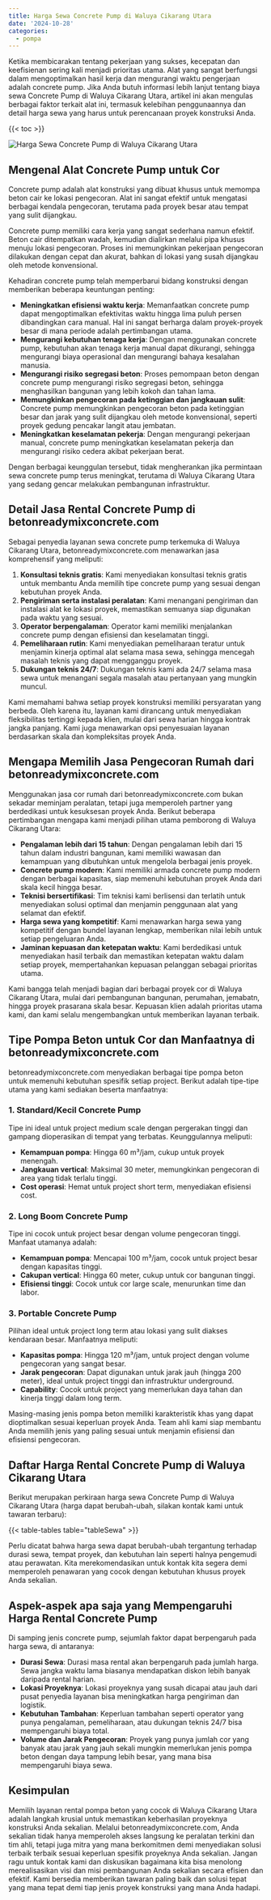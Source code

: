 ```yaml
---
title: Harga Sewa Concrete Pump di Waluya Cikarang Utara
date: '2024-10-28'
categories:
  - pompa
---
```


Ketika membicarakan tentang pekerjaan yang sukses, kecepatan dan keefisienan sering kali menjadi prioritas utama. Alat yang sangat berfungsi dalam mengoptimalkan hasil kerja dan mengurangi waktu pengerjaan adalah concrete pump. Jika Anda butuh informasi lebih lanjut tentang biaya sewa Concrete Pump di Waluya Cikarang Utara, artikel ini akan mengulas berbagai faktor terkait alat ini, termasuk kelebihan penggunaannya dan detail harga sewa yang harus untuk perencanaan proyek konstruksi Anda.

{{< toc >}}

![Harga Sewa Concrete Pump di Waluya Cikarang Utara](https://betoncor8.github.io/pump/concrete-pump%20(4).png)

## Mengenal Alat Concrete Pump untuk Cor

Concrete pump adalah alat konstruksi yang dibuat khusus untuk memompa beton cair ke lokasi pengecoran. Alat ini sangat efektif untuk mengatasi berbagai kendala pengecoran, terutama pada proyek besar atau tempat yang sulit dijangkau.

Concrete pump memiliki cara kerja yang sangat sederhana namun efektif. Beton cair ditempatkan wadah, kemudian dialirkan melalui pipa khusus menuju lokasi pengecoran. Proses ini memungkinkan pekerjaan pengecoran dilakukan dengan cepat dan akurat, bahkan di lokasi yang susah dijangkau oleh metode konvensional.

Kehadiran concrete pump telah memperbarui bidang konstruksi dengan memberikan beberapa keuntungan penting:

- **Meningkatkan efisiensi waktu kerja**: Memanfaatkan concrete pump dapat mengoptimalkan efektivitas waktu hingga lima puluh persen dibandingkan cara manual. Hal ini sangat berharga dalam proyek-proyek besar di mana periode adalah pertimbangan utama.
- **Mengurangi kebutuhan tenaga kerja**: Dengan menggunakan concrete pump, kebutuhan akan tenaga kerja manual dapat dikurangi, sehingga mengurangi biaya operasional dan mengurangi bahaya kesalahan manusia.
- **Mengurangi risiko segregasi beton**: Proses pemompaan beton dengan concrete pump mengurangi risiko segregasi beton, sehingga menghasilkan bangunan yang lebih kokoh dan tahan lama.
- **Memungkinkan pengecoran pada ketinggian dan jangkauan sulit**: Concrete pump memungkinkan pengecoran beton pada ketinggian besar dan jarak yang sulit dijangkau oleh metode konvensional, seperti proyek gedung pencakar langit atau jembatan.
- **Meningkatkan keselamatan pekerja**: Dengan mengurangi pekerjaan manual, concrete pump meningkatkan keselamatan pekerja dan mengurangi risiko cedera akibat pekerjaan berat.

Dengan berbagai keunggulan tersebut, tidak mengherankan jika permintaan sewa concrete pump terus meningkat, terutama di Waluya Cikarang Utara yang sedang gencar melakukan pembangunan infrastruktur.

## Detail Jasa Rental Concrete Pump di betonreadymixconcrete.com

Sebagai penyedia layanan sewa concrete pump terkemuka di Waluya Cikarang Utara, betonreadymixconcrete.com menawarkan jasa komprehensif yang meliputi:

1. **Konsultasi teknis gratis**: Kami menyediakan konsultasi teknis gratis untuk membantu Anda memilih tipe concrete pump yang sesuai dengan kebutuhan proyek Anda.
2. **Pengiriman serta instalasi peralatan**: Kami menangani pengiriman dan instalasi alat ke lokasi proyek, memastikan semuanya siap digunakan pada waktu yang sesuai.
3. **Operator berpengalaman**: Operator kami memiliki menjalankan concrete pump dengan efisiensi dan keselamatan tinggi.
4. **Pemeliharaan rutin**: Kami menyediakan pemeliharaan teratur untuk menjamin kinerja optimal alat selama masa sewa, sehingga mencegah masalah teknis yang dapat mengganggu proyek.
5. **Dukungan teknis 24/7**: Dukungan teknis kami ada 24/7 selama masa sewa untuk menangani segala masalah atau pertanyaan yang mungkin muncul.

Kami memahami bahwa setiap proyek konstruksi memiliki persyaratan yang berbeda. Oleh karena itu, layanan kami dirancang untuk menyediakan fleksibilitas tertinggi kepada klien, mulai dari sewa harian hingga kontrak jangka panjang. Kami juga menawarkan opsi penyesuaian layanan berdasarkan skala dan kompleksitas proyek Anda.

## Mengapa Memilih Jasa Pengecoran Rumah dari betonreadymixconcrete.com

Menggunakan jasa cor rumah dari betonreadymixconcrete.com bukan sekadar meminjam peralatan, tetapi juga memperoleh partner yang berdedikasi untuk kesuksesan proyek Anda. Berikut beberapa pertimbangan mengapa kami menjadi pilihan utama pemborong di Waluya Cikarang Utara:

- **Pengalaman lebih dari 15 tahun**: Dengan pengalaman lebih dari 15 tahun dalam industri bangunan, kami memiliki wawasan dan kemampuan yang dibutuhkan untuk mengelola berbagai jenis proyek.
- **Concrete pump modern**: Kami memiliki armada concrete pump modern dengan berbagai kapasitas, siap memenuhi kebutuhan proyek Anda dari skala kecil hingga besar.
- **Teknisi bersertifikasi**: Tim teknisi kami berlisensi dan terlatih untuk menyediakan solusi optimal dan menjamin penggunaan alat yang selamat dan efektif.
- **Harga sewa yang kompetitif**: Kami menawarkan harga sewa yang kompetitif dengan bundel layanan lengkap, memberikan nilai lebih untuk setiap pengeluaran Anda.
- **Jaminan kepuasan dan ketepatan waktu**: Kami berdedikasi untuk menyediakan hasil terbaik dan memastikan ketepatan waktu dalam setiap proyek, mempertahankan kepuasan pelanggan sebagai prioritas utama.

Kami bangga telah menjadi bagian dari berbagai proyek cor di Waluya Cikarang Utara, mulai dari pembangunan bangunan, perumahan, jemabatn, hingga proyek prasarana skala besar. Kepuasan klien adalah prioritas utama kami, dan kami selalu mengembangkan untuk memberikan layanan terbaik.

## Tipe Pompa Beton untuk Cor dan Manfaatnya di betonreadymixconcrete.com

betonreadymixconcrete.com menyediakan berbagai tipe pompa beton untuk memenuhi kebutuhan spesifik setiap project. Berikut adalah tipe-tipe utama yang kami sediakan beserta manfaatnya:

### 1\. Standard/Kecil Concrete Pump

Tipe ini ideal untuk project medium scale dengan pergerakan tinggi dan gampang dioperasikan di tempat yang terbatas. Keunggulannya meliputi:

- **Kemampuan pompa**: Hingga 60 m³/jam, cukup untuk proyek menengah.
- **Jangkauan vertical**: Maksimal 30 meter, memungkinkan pengecoran di area yang tidak terlalu tinggi.
- **Cost operasi**: Hemat untuk project short term, menyediakan efisiensi cost.

### 2\. Long Boom Concrete Pump

Tipe ini cocok untuk project besar dengan volume pengecoran tinggi. Manfaat utamanya adalah:

- **Kemampuan pompa**: Mencapai 100 m³/jam, cocok untuk project besar dengan kapasitas tinggi.
- **Cakupan vertical**: Hingga 60 meter, cukup untuk cor bangunan tinggi.
- **Efisiensi tinggi**: Cocok untuk cor large scale, menurunkan time dan labor.

### 3\. Portable Concrete Pump

Pilihan ideal untuk project long term atau lokasi yang sulit diakses kendaraan besar. Manfaatnya meliputi:

- **Kapasitas pompa**: Hingga 120 m³/jam, untuk project dengan volume pengecoran yang sangat besar.
- **Jarak pengecoran**: Dapat digunakan untuk jarak jauh (hingga 200 meter), ideal untuk project tinggi dan infrastruktur underground.
- **Capability**: Cocok untuk project yang memerlukan daya tahan dan kinerja tinggi dalam long term.

Masing-masing jenis pompa beton memiliki karakteristik khas yang dapat dioptimalkan sesuai keperluan proyek Anda. Team ahli kami siap membantu Anda memilih jenis yang paling sesuai untuk menjamin efisiensi dan efisiensi pengecoran.

## Daftar Harga Rental Concrete Pump di Waluya Cikarang Utara

Berikut merupakan perkiraan harga sewa Concrete Pump di Waluya Cikarang Utara (harga dapat berubah-ubah, silakan kontak kami untuk tawaran terbaru):

{{< table-tables table="tableSewa" >}}

Perlu dicatat bahwa harga sewa dapat berubah-ubah tergantung terhadap durasi sewa, tempat proyek, dan kebutuhan lain seperti halnya pengemudi atau perawatan. Kita merekomendasikan untuk kontak kita segera demi memperoleh penawaran yang cocok dengan kebutuhan khusus proyek Anda sekalian.

## Aspek-aspek apa saja yang Mempengaruhi Harga Rental Concrete Pump

Di samping jenis concrete pump, sejumlah faktor dapat berpengaruh pada harga sewa, di antaranya:

- **Durasi Sewa**: Durasi masa rental akan berpengaruh pada jumlah harga. Sewa jangka waktu lama biasanya mendapatkan diskon lebih banyak daripada rental harian.
- **Lokasi Proyeknya**: Lokasi proyeknya yang susah dicapai atau jauh dari pusat penyedia layanan bisa meningkatkan harga pengiriman dan logistik.
- **Kebutuhan Tambahan**: Keperluan tambahan seperti operator yang punya pengalaman, pemeliharaan, atau dukungan teknis 24/7 bisa mempengaruhi biaya total.
- **Volume dan Jarak Pengecoran**: Proyek yang punya jumlah cor yang banyak atau jarak yang jauh sekali mungkin memerlukan jenis pompa beton dengan daya tampung lebih besar, yang mana bisa mempengaruhi biaya sewa.

## Kesimpulan

Memilih layanan rental pompa beton yang cocok di Waluya Cikarang Utara adalah langkah krusial untuk memastikan keberhasilan proyeknya konstruksi Anda sekalian. Melalui betonreadymixconcrete.com, Anda sekalian tidak hanya memperoleh akses langsung ke peralatan terkini dan tim ahli, tetapi juga mitra yang mana berkomitmen demi menyediakan solusi terbaik terbaik sesuai keperluan spesifik proyeknya Anda sekalian. Jangan ragu untuk kontak kami dan diskusikan bagaimana kita bisa menolong merealisasikan visi dan misi pembangunan Anda sekalian secara efisien dan efektif. Kami bersedia memberikan tawaran paling baik dan solusi tepat yang mana tepat demi tiap jenis proyek konstruksi yang mana Anda hadapi.
